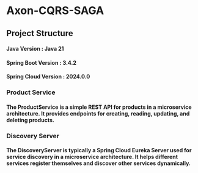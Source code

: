 # Axon-CQRS-SAGA

## Project Structure

#### Java Version : Java 21
#### Spring Boot Version : 3.4.2
#### Spring Cloud Version : 2024.0.0

### Product Service
#### The ProductService is a simple REST API for products in a microservice architecture. It provides endpoints for creating, reading, updating, and deleting products.

### Discovery Server
#### The DiscoveryServer is typically a Spring Cloud Eureka Server used for service discovery in a microservice architecture. It helps different services register themselves and discover other services dynamically.